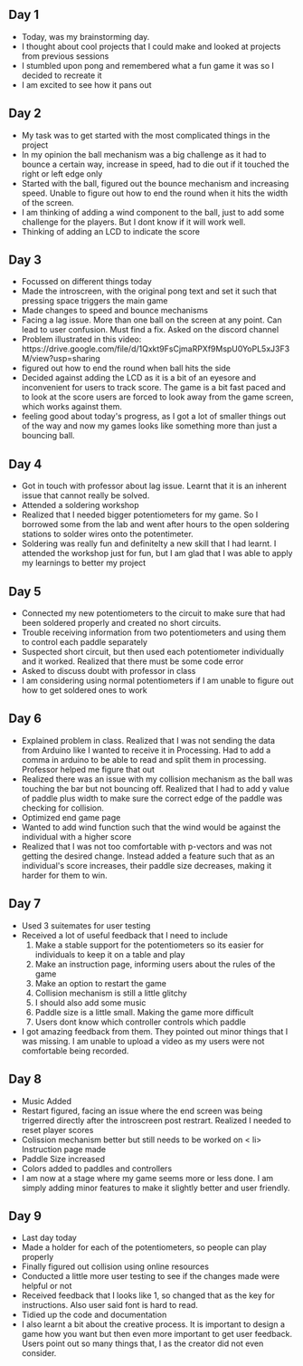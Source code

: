 ## Day 1
<ul>
  <li>Today, was my brainstorming day.
<li> I thought about cool projects that I could make and looked at projects from previous sessions
  <li> I stumbled upon pong and remembered what a fun game it was so I decided to recreate it
    <li>I am excited to see how it pans out </ul>
    

## Day 2
<ul>
  <li> My task was to get started with the most complicated things in the project
    <li> In my opinion the ball mechanism was a big challenge as it had to bounce a certain way, increase in speed, had to die out if it touched the right or left edge only
      <li> Started with the ball, figured out the bounce mechanism and increasing speed. Unable to figure out how to end the round when it hits the width of the screen.
        <li> I am thinking of adding a wind component to the ball, just to add some challenge for the players. But I dont know if it will work well.
          <li> Thinking of adding an LCD to indicate the score
        </ul>
        
## Day 3
<ul>
  <li> Focussed on different things today
    <li> Made the introscreen, with the original pong text and set it such that pressing space triggers the main game
      <li> Made changes to speed and bounce mechanisms
        <li> Facing a lag issue. More than one ball on the screen at any point. Can lead to user confusion. Must find a fix. Asked on the discord channel
          <li> Problem illustrated in this video: https://drive.google.com/file/d/1Qxkt9FsCjmaRPXf9MspU0YoPL5xJ3F3M/view?usp=sharing
           <li> figured out how to end the round when ball hits the side
             <li> Decided against adding the LCD as it is a bit of an eyesore and inconvenient for users to track score. The game is a bit fast paced and to look at the score users are forced to look away from the game screen, which works against them.
             <li> feeling good about today's progress, as I got a lot of smaller things out of the way and now my games looks like something more than just a bouncing ball. 
          </ul>

## Day 4
<ul>
  <li> Got in touch with professor about lag issue. Learnt that it is an inherent issue that cannot really be solved.
    <li> Attended a soldering workshop
      <li> Realized that I needed bigger potentiometers for my game. So I borrowed some from the lab and went after hours to the open soldering stations to solder wires onto the potentimeter.
        <li> Soldering was really fun and definitelty a new skill that I had learnt. I attended the workshop just for fun, but I am glad that I was able to apply my learnings to better my project
        </ul>
        
## Day 5
<ul>
  <li> Connected my new potentiometers to the circuit to make sure that had been soldered properly and created no short circuits.
      <li> Trouble receiving information from two potentiometers and using them to control each paddle separately
        <li> Suspected short circuit, but then used each potentiometer individually and it worked. Realized that there must be some code error
          <li> Asked to discuss doubt with professor in class
            <li> I am considering using normal potentiometers if I am unable to figure out how to get soldered ones to work
            </ul>
            
## Day 6 
<ul>
  <li>Explained problem in class. Realized that I was not sending the data from Arduino like I wanted to receive it in Processing. Had to add a comma in arduino to be able to read and split them in processing. Professor helped me figure that out
    <li> Realized there was an issue with my collision mechanism as the ball was touching the bar but not bouncing off. Realized that I had to add y value of paddle plus width to make sure the correct edge of the paddle was checking for collision.
      <li> Optimized end game page
        <li> Wanted to add wind function such that the wind would be against the individual with a higher score
          <li> Realized that I was not too comfortable with p-vectors and was not getting the desired change. Instead added a feature such that as an individual's score increases, their paddle size decreases, making it harder for them to win.
              </ul>
              
## Day 7
 <ul>
  <li> Used 3 suitemates for user testing
    <li> Received a lot of useful feedback that I need to include
      <ol>
        <li> Make a stable support for the potentiometers so its easier for individuals to keep it on a table and play
          <li> Make an instruction page, informing users about the rules of the game
            <li> Make an option to restart the game 
              <li> Collision mechanism is still a little glitchy
                <li> I should also add some music
                  <li> Paddle size is a little small. Making the game more difficult
                    <li> Users dont know which controller controls which paddle
      </ol>
      <li> I got amazing feedback from them. They pointed out minor things that I was missing. I am unable to upload a video as my users were not comfortable being recorded. 
      </ul>
   
## Day 8
<ul>
  <li> Music Added
    <li> Restart figured, facing an issue where the end screen was being trigerred directly after the introscreen post restrart. Realized I needed to reset player scores
      <li> Colission mechanism better but still needs to be worked on
        < li> Instruction page made
          <li> Paddle Size increased
            <li> Colors added to paddles and controllers
              <li> I am now at a stage where my game seems more or less done. I am simply adding minor features to make it slightly better and user friendly.
          </ul>
          
 ## Day 9
 <ul> 
  <li> Last day today
    <li> Made a holder for each of the potentiometers, so people can play properly
      <li> Finally figured out collision using online resources 
        <li> Conducted a little more user testing to see if the changes made were helpful or not
          <li> Received feedback that I looks like 1, so changed that as the key for instructions. Also user said font is hard to read. 
          <li> Tidied up the code and documentation
            <li> I also learnt a bit about the creative process. It is important to design a game how you want but then even more important to get user feedback. Users point out so many things that, I as the creator did not even consider. 
            </ul>
            
     


